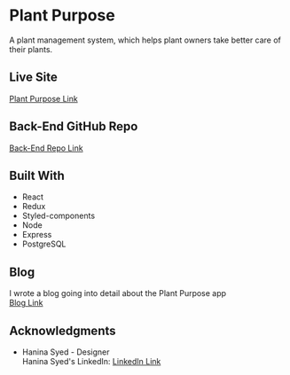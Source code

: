 # Plant Purpose

A plant management system, which helps plant owners take better care of their plants.

## Live Site
[Plant Purpose Link](https://plantpurpose.netlify.app/)

## Back-End GitHub Repo
[Back-End Repo Link](https://github.com/BuildWeek-WaterMyPlants/back-end)

## Built With

* React
* Redux
* Styled-components
* Node
* Express
* PostgreSQL

## Blog
I wrote a blog going into detail about the Plant Purpose app<br />
[Blog Link](https://dev.to/corythomas/plant-purpose-4laa)

## Acknowledgments

* Hanina Syed - Designer <br />
Hanina Syed's LinkedIn: [LinkedIn Link](https://www.linkedin.com/in/hanina-syed-020321138/)
